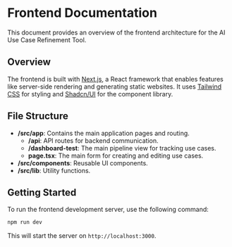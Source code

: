 # Frontend Documentation

This document provides an overview of the frontend architecture for the AI Use Case Refinement Tool.

## Overview

The frontend is built with [Next.js](https://nextjs.org/), a React framework that enables features like server-side rendering and generating static websites. It uses [Tailwind CSS](https://tailwindcss.com/) for styling and [Shadcn/UI](https://ui.shadcn.com/) for the component library.

## File Structure

-   **/src/app**: Contains the main application pages and routing.
    -   **/api**: API routes for backend communication.
    -   **/dashboard-test**: The main pipeline view for tracking use cases.
    -   **page.tsx**: The main form for creating and editing use cases.
-   **/src/components**: Reusable UI components.
-   **/src/lib**: Utility functions.

## Getting Started

To run the frontend development server, use the following command:

```bash
npm run dev
```

This will start the server on `http://localhost:3000`. 